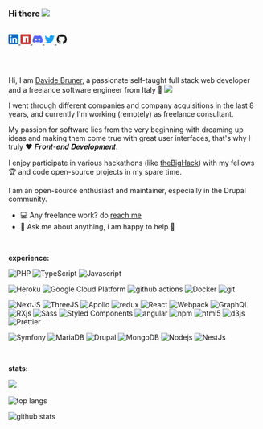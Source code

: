 ### Hi there <img src="https://media.giphy.com/media/hvRJCLFzcasrR4ia7z/giphy.gif" width="25px">

<!--
**DavideBruner/DavideBruner** is a ✨ _special_ ✨ repository because its `README.md` (this file) appears on your GitHub profile.

Here are some ideas to get you started:

- 🔭 I’m currently working on ...
- 🌱 I’m currently learning ...
- 👯 I’m looking to collaborate on ...
- 🤔 I’m looking for help with ...
- 💬 Ask me about ...
- 📫 How to reach me: ...
- 😄 Pronouns: ...
- ⚡ Fun fact: ...

Not there yet :P

if you like what i do, maybe consider buying me a coffee/tea 👉👈

<a href="https://www.buymeacoffee.com/abhisheknaiidu" target="_blank">
  <img src="https://cdn.buymeacoffee.com/buttons/v2/default-red.png" alt="Buy Me A Coffee" width="150" >
</a>

<p>
  <a href="https://github.com/thmsgbrt" target="_blank">
    <img alt="Github" src="https://img.shields.io/badge/GitHub-%2312100E.svg?&style=for-the-badge&logo=Github&logoColor=white" />
  </a>
  <a href="https://twitter.com/Guibz16" target="_blank">
    <img alt="Twitter" src="https://img.shields.io/badge/twitter-%231DA1F2.svg?&style=for-the-badge&logo=twitter&logoColor=white" />
  </a>
  <a href="https://www.linkedin.com/in/thomas-guibert" target="_blank">
    <img alt="LinkedIn" src="https://img.shields.io/badge/linkedin-%230077B5.svg?&style=for-the-badge&logo=linkedin&logoColor=white" />
  </a>
  <a href="https://medium.com/@th.guibert" target="_blank">
    <img alt="Medium" src="https://img.shields.io/badge/medium-%2312100E.svg?&style=for-the-badge&logo=medium&logoColor=white" />
  </a>
</p>

-->
<p align="left" style="padding: 15px 0">
  <a align="left" href="https://www.linkedin.com/in/davide-bruner-5390a1a8">
    <img alt="LinkedIn" title="LinkedIn" height="20" width="20" src="assets/linkedin.svg">
  </a>
  <a align="left" href="https://www.npmjs.com/~DavideBruner">
    <img alt="npm" title="npm" height="20" width="20" src="assets/npm.svg">
  </a>
  <a align="left" href="https://discord.gg/DaveBru#7609">
    <img alt="Discord" title="Discord" height="20" width="20" src="assets/discord.svg">
  </a>
  <a align="left" href="https://twitter.com/DavideBruner">
    <img alt="Twitter" title="Twitter" height="20" width="20" src="assets/twitter.svg">
  </a>
  <a align="left" href="https://github.com/DavideBruner">
    <img alt="GitHub" title="GitHub" height="20" width="20" src="assets/github.svg">
  </a>
</p>

<br />

Hi, I am [Davide Bruner](https://dbruner.me/), a passionate self-taught full stack web developer and a freelance software engineer from Italy 🍕 
<img height="20" src="https://c.tenor.com/FoCsxk0SP2UAAAAC/italian-hand-italian-hands.gif">

I went through different companies and company acquisitions in the last 8 years, and currently I'm working (remotely) as freelance consultant.

My passion for software lies from the very beginning with dreaming up ideas and making them come true with great user interfaces, that's why I truly ❤️ 𝑭𝒓𝒐𝒏𝒕-𝒆𝒏𝒅 𝑫𝒆𝒗𝒆𝒍𝒐𝒑𝒎𝒆𝒏𝒕.

I enjoy participate in various hackathons (like [theBigHack](https://2021.thebighack.makerfairerome.eu/it/)) with my fellows 🏆 and code open-source projects in my spare time.

I am an open-source enthusiast and maintainer, especially in the Drupal community.
          
- 💻  Any freelance work? do [reach me](mailto:davidebruner@hotmail.it)
- 💬  Ask me about anything, i am happy to help 🙂

<br />

**experience:**  

<p>
  <img alt="PHP" src="https://img.shields.io/badge/PHP-777BB4?style=flat-square&logo=php&logoColor=white" />
  <img alt="TypeScript" src="https://img.shields.io/badge/-TypeScript-007ACC?style=flat-square&logo=typescript&logoColor=white" />
  <img alt="Javascript" src="https://img.shields.io/badge/JavaScript-F7DF1E?style=flat-square&logo=javascript&logoColor=white" />
</p>

<p>
  <img alt="Heroku" src="https://img.shields.io/badge/-Heroku-430098?style=flat-square&logo=heroku&logoColor=white" />
  <img alt="Google Cloud Platform" src="https://img.shields.io/badge/-Google_Cloud_Platform-1a73e8?style=flat-square&logo=google-cloud&logoColor=white" />
  <img alt="github actions" src="https://img.shields.io/badge/-Github_Actions-2088FF?style=flat-square&logo=github-actions&logoColor=white" />
  <img alt="Docker" src="https://img.shields.io/badge/-Docker-46a2f1?style=flat-square&logo=docker&logoColor=white" />
  <img alt="git" src="https://img.shields.io/badge/-Git-F05032?style=flat-square&logo=git&logoColor=white" />
</p> 

<p>
  <img alt="NextJS" src="https://img.shields.io/badge/Next-black?style=flat-square&logo=next.js&logoColor=white" />
  <img alt="ThreeJS" src="https://img.shields.io/badge/threejs-black?style=flat-square&logo=three.js&logoColor=white" />
<img alt="Apollo" src="https://img.shields.io/badge/-Apollo%20GraphQL-311C87?style=flat-square&logo=apollo-graphql&logoColor=white" />
<img alt="redux" src="https://img.shields.io/badge/-Redux-764ABC?style=flat-square&logo=redux&logoColor=white" />
<img alt="React" src="https://img.shields.io/badge/-React-45b8d8?style=flat-square&logo=react&logoColor=white" />
  <img alt="Webpack" src="https://img.shields.io/badge/-Webpack-8DD6F9?style=flat-square&logo=webpack&logoColor=white" /> 
<img alt="GraphQL" src="https://img.shields.io/badge/-GraphQL-E10098?style=flat-square&logo=graphql&logoColor=white" />
<img alt="RXjs" src="https://img.shields.io/badge/rxjs-%23B7178C.svg?style=flat-square&logo=reactivex&logoColor=white" />
  <img alt="Sass" src="https://img.shields.io/badge/-Sass-CC6699?style=flat-square&logo=sass&logoColor=white" />
  <img alt="Styled Components" src="https://img.shields.io/badge/-Styled_Components-db7092?style=flat-square&logo=styled-components&logoColor=white" />
  <img alt="angular" src="https://img.shields.io/badge/-Angular-DD0031?style=flat-square&logo=angular&logoColor=white" />
  <img alt="npm" src="https://img.shields.io/badge/-NPM-CB3837?style=flat-square&logo=npm&logoColor=white" />
  <img alt="html5" src="https://img.shields.io/badge/-HTML5-E34F26?style=flat-square&logo=html5&logoColor=white" />
  <img alt="d3js" src="https://img.shields.io/badge/-D3.js-F9A03C?style=flat-square&logo=d3.js&logoColor=white" />
  <img alt="Prettier" src="https://img.shields.io/badge/-Prettier-F7B93E?style=flat-square&logo=prettier&logoColor=white" />
</p>

<p>
  <img alt="Symfony" src="https://img.shields.io/badge/symfony-%23000000.svg?style=flat-square&logo=symfony&logoColor=white" />
  <img alt="MariaDB" src="https://img.shields.io/badge/MariaDB-003545?style=flat-square&logo=mariadb&logoColor=white" />
  <img alt="Drupal" src="https://img.shields.io/badge/-Drupal-007ACF?style=flat-square&logo=drupal&logoColor=white" />
  <img alt="MongoDB" src="https://img.shields.io/badge/-MongoDB-13aa52?style=flat-square&logo=mongodb&logoColor=white" />
  <img alt="Nodejs" src="https://img.shields.io/badge/-Nodejs-43853d?style=flat-square&logo=Node.js&logoColor=white" />
  <img alt="NestJs" src="https://img.shields.io/badge/-NestJs-ea2845?style=flat-square&logo=nestjs&logoColor=white" />
</p>

<br />

**stats:**  

![](https://visitor-badge.glitch.me/badge?page_id=DavideBruner.DavideBruner)

![top langs](https://github-readme-stats.vercel.app/api/top-langs/?username=DavideBruner&layout=compact)

![github stats](https://github-readme-stats.vercel.app/api?username=DavideBruner&show_icons=true&theme=default)
